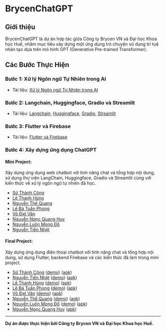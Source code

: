 # BrycenChatGPT

## Giới thiệu

BrycenChatGPT là dự án hợp tác giữa Công ty Brycen VN và Đại học Khoa học Huế, nhằm mục tiêu xây dựng một ứng dụng trò chuyện sử dụng trí tuệ nhân tạo dựa trên mô hình GPT (Generative Pre-trained Transformer).

## Các Bước Thực Hiện

### Bước 1: Xử lý Ngôn ngữ Tự Nhiên trong AI

- Tài liệu: [Xử lý Ngôn ngữ Tự Nhiên trong AI](https://github.com/Brycenvn/BrycenChatGPT/tree/main/NLP_Documents)

### Bước 2: Langchain, Huggingface, Gradio và Streamlit

- Tài liệu: [Langchain](https://github.com/Brycenvn/BrycenChatGPT/tree/main/Framework_Documents/Langchain_tutorials), [Huggingface](https://www.youtube.com/watch?v=00GKzGyWFEs&list=PLo2EIpI_JMQvWfQndUesu0nPBAtZ9gP1o), [Gradio](https://www.gradio.app/guides), [Streamlit](https://docs.streamlit.io/library/api-reference)

### Bước 3: Flutter và Firebase

- Tài liệu: [Flutter và Firebase](https://github.com/Brycenvn/BrycenChatGPT/tree/main/Flutter_Documents)

### Bước 4: Xây dựng ứng dụng ChatGPT

#### Mini Project: 

Xây dựng ứng dụng web chatbot với tính năng chat và tổng hợp nội dung, sử dụng thư viện LangChain, Huggingface, Gradio và Streamlit cùng với kiến thức về xử lý ngôn ngữ tự nhiên đã học.

- [Sử Thành Công](https://suthanhcong-brycen-chatbot.streamlit.app/)
- [Lê Thanh Hùng](https://langchainbot-thenhung.streamlit.app/)
- [Nguyễn Thế Quang](https://huggingface.co/spaces/TheQuang/Chatbot)
- [Lê Bá Tuấn Phong](https://huggingface.co/spaces/lephong5398/test)
- [Võ Đạt Văn](https://huggingface.co/spaces/VanVo/ChatGPT)
- [Nguyễn Ngọc Quang Huy](https://huggingface.co/spaces/NNQuangHuy/Laboratory)
- [Nguyễn Luôn Mong Đổ](https://buildduanbrcgit-js2x502q6b.streamlit.app/)
- [Nguyễn Tiến Nhật](https://huggingface.co/spaces/Shu-Kei/chatgpt)

#### Final Project: 

Xây dựng ứng dụng điện thoại chatbot với tính năng chat và tổng hợp nội dung, sử dụng Flutter, backend Firebase và các kiến thức đã làm trong mini project.

- [Sử Thành Công](https://github.com/Brycenvn/SuThanhCong) ([demo](https://drive.google.com/file/d/1aLGDVjmf_3quMpf7_lR3zamI1gO-y6Ki/view)) ([apk](https://drive.google.com/file/d/15nbOLTBvoxTfS-HS6QlSktVRjOMEiCU2/view))
- [Nguyễn Tiến Nhật](https://github.com/Brycenvn/NguyenTienNhat) ([demo](https://drive.google.com/file/d/190rzLfDvYKmZPBgMnYjNbvHTO3X9TCI9/view)) ([apk](https://drive.google.com/file/d/1PhUFiMtpNHuirIcvt76OZQuW0wukjrZc/view))
- [Lê Thanh Hùng](https://github.com/Brycenvn/LeThanhHung) ([demo](https://drive.google.com/file/d/1nuQXWCIsma-4N5CyT0xzpo760HpVV1u0/view)) ([apk](https://drive.google.com/file/d/15TguntZUNmU8K5YsEeZ7Vq5cDZxOuikc/view))
- [Lê Bá Tuấn Phong](https://github.com/lebatuanphong5398/flutter_chatgpt) ([demo](https://drive.google.com/file/d/1Q51Lj_Gk2BtxMU3r3NYFBX415b9o6bea/view)) ([apk](https://drive.google.com/file/d/1eYBygU6ZLb4giMzi_1ghsqaeAvSgyh4_/view))
- [Võ Đạt Văn](https://github.com/Brycenvn/VoDatVan) ([demo](https://drive.google.com/file/d/1Wrt7i0ywHnpB9LMCn0zROrfoerUAtu3d/view)) ([apk](https://drive.google.com/file/d/1B3fY-CqFeZOBWTiC1xvgsQmw2CbaLjnz/view))
- [Nguyễn Thế Quang](https://github.com/Brycenvn/NguyenTheQuang) ([demo](https://drive.google.com/file/d/1MsBiXfmgxE9RcvolD0mM3dpKIqk3O83Q/view)) ([apk](https://drive.google.com/file/d/119Z3Bon4IS6aIN1MwWdE2UhkuesUJVfI/view))
- [Nguyễn Luôn Mong Đổ](https://github.com/Brycenvn/NguyenLuonMongDo) ([demo](https://drive.google.com/file/d/1PxHfjB5mbVURbPVRoih9R_O75NAdDFwe/view)) ([apk](https://drive.google.com/file/d/1df25nr2EzLCoyHBzyZTSE-PMKFkPO6MY/view))
- [Nguyễn Ngọc Quang Huy](https://github.com/Brycenvn/NguyenNgocQuangHuy) ([apk](https://drive.google.com/file/d/1lkh2IZeS4zLzj8ZjHFr7Svfbleb-J4HM/view))

---
**Dự án được thực hiện bởi Công ty Brycen VN và Đại học Khoa học Huế.**

